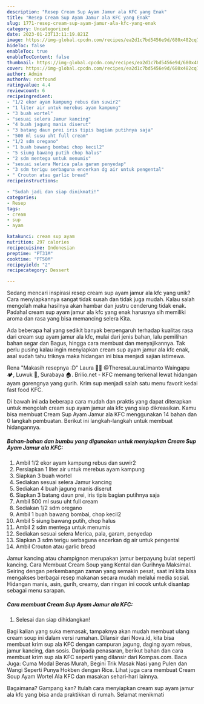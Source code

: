 ```yaml
---
description: "Resep Cream Sup Ayam Jamur ala KFC yang Enak"
title: "Resep Cream Sup Ayam Jamur ala KFC yang Enak"
slug: 1771-resep-cream-sup-ayam-jamur-ala-kfc-yang-enak
category: Uncategorized
date: 2023-01-23T13:11:19.821Z
image: https://img-global.cpcdn.com/recipes/ea2d1c7bd5456e9d/680x482cq70/cream-sup-ayam-jamur-ala-kfc-foto-resep-utama.jpg
hideToc: false
enableToc: true
enableTocContent: false
thumbnail: https://img-global.cpcdn.com/recipes/ea2d1c7bd5456e9d/680x482cq70/cream-sup-ayam-jamur-ala-kfc-foto-resep-utama.jpg
cover: https://img-global.cpcdn.com/recipes/ea2d1c7bd5456e9d/680x482cq70/cream-sup-ayam-jamur-ala-kfc-foto-resep-utama.jpg
author: Admin
authorAv: notfound
ratingvalue: 4.4
reviewcount: 6
recipeingredient:
- "1/2 ekor ayam kampung rebus dan suwir2"
- "1 liter air untuk merebus ayam kampung"
- "3 buah wortel"
- "sesuai selera Jamur kancing"
- "4 buah jagung manis diserut"
- "3 batang daun prei iris tipis bagian putihnya saja"
- "500 ml susu uht full cream"
- "1/2 sdm oregano"
- "1 buah bawang bombai chop kecil2"
- "5 siung bawang putih chop halus"
- "2 sdm mentega untuk menumis"
- "sesuai selera Merica pala garam penyedap"
- "3 sdm terigu serbaguna encerkan dg air untuk pengental"
- " Crouton atau garlic bread"
recipeinstructions:

- "Sudah jadi dan siap dinikmati!"
categories:
- Resep
tags:
- cream
- sup
- ayam

katakunci: cream sup ayam 
nutrition: 297 calories
recipecuisine: Indonesian
preptime: "PT31M"
cooktime: "PT50M"
recipeyield: "2"
recipecategory: Dessert

---
```





Sedang mencari inspirasi resep cream sup ayam jamur ala kfc yang unik? Cara menyiapkannya sangat tidak susah dan tidak juga mudah. Kalau salah mengolah maka hasilnya akan hambar dan justru cenderung tidak enak. Padahal cream sup ayam jamur ala kfc yang enak harusnya sih memiliki aroma dan rasa yang bisa memancing selera Kita.





Ada beberapa hal yang sedikit banyak berpengaruh terhadap kualitas rasa dari cream sup ayam jamur ala kfc, mulai dari jenis bahan, lalu pemilihan bahan segar dan Bagus, hingga cara membuat dan menyajikannya. Tak perlu pusing kalau ingin menyiapkan cream sup ayam jamur ala kfc enak,      asal sudah tahu triknya maka hidangan ini bisa menjadi sajian istimewa.














Rena &#34;Makasih resepnya :D&#34; Laura 🐻🍯 @TheresaLauraLimanto Waingapu 🏕, Luwuk 🏡, Surabaya 🏠. Brilio.net - KFC memang terkenal lewat hidangan ayam gorengnya yang gurih. Krim sup menjadi salah satu menu favorit kedai fast food KFC.






Di bawah ini ada beberapa cara mudah dan praktis yang dapat diterapkan untuk mengolah cream sup ayam jamur ala kfc yang siap dikreasikan. Kamu bisa membuat Cream Sup Ayam Jamur ala KFC menggunakan 14 bahan dan 0 langkah pembuatan. Berikut ini langkah-langkah untuk membuat hidangannya.

<!--inarticleads1-->

##### Bahan-bahan dan bumbu yang digunakan untuk menyiapkan Cream Sup Ayam Jamur ala KFC:

1. Ambil 1/2 ekor ayam kampung rebus dan suwir2
1. Persiapkan 1 liter air untuk merebus ayam kampung
1. Siapkan 3 buah wortel
1. Sediakan sesuai selera Jamur kancing
1. Sediakan 4 buah jagung manis diserut
1. Siapkan 3 batang daun prei, iris tipis bagian putihnya saja
1. Ambil 500 ml susu uht full cream
1. Sediakan 1/2 sdm oregano
1. Ambil 1 buah bawang bombai, chop kecil2
1. Ambil 5 siung bawang putih, chop halus
1. Ambil 2 sdm mentega untuk menumis
1. Sediakan sesuai selera Merica, pala, garam, penyedap
1. Siapkan 3 sdm terigu serbaguna encerkan dg air untuk pengental
1. Ambil  Crouton atau garlic bread


Jamur kancing atau champignon merupakan jamur berpayung bulat seperti kancing. Cara Membuat Cream Soup yang Kental dan Gurihnya Maksimal. Seiring dengan perkembangan zaman yang semakin pesat, saat ini kita bisa mengakses berbagai resep makanan secara mudah melalui media sosial. Hidangan manis, asin, gurih, creamy, dan ringan ini cocok untuk disantap sebagai menu sarapan. 

<!--inarticleads2-->

##### Cara membuat Cream Sup Ayam Jamur ala KFC:


1. Selesai dan siap dihidangkan!

Bagi kalian yang suka memasak, tampaknya akan mudah membuat ulang cream soup ini dalam versi rumahan. Dilansir dari Nova.id, kita bisa membuat krim sup ala KFC dengan campuran jagung, daging ayam rebus, jamur kancing, dan sosis. Daripada penasaran, berikut bahan dan cara membuat krim sup ala KFC seperti yang dilansir dari Kompas.com. Baca Juga: Cuma Modal Beras Murah, Begini Trik Masak Nasi yang Pulen dan Wangi Seperti Punya Hokben dengan Rice. Lihat juga cara membuat Cream Soup Ayam Wortel Ala KFC dan masakan sehari-hari lainnya. 

Bagaimana? Gampang kan? Itulah cara menyiapkan cream sup ayam jamur ala kfc yang bisa anda praktikkan di rumah. Selamat menikmati

